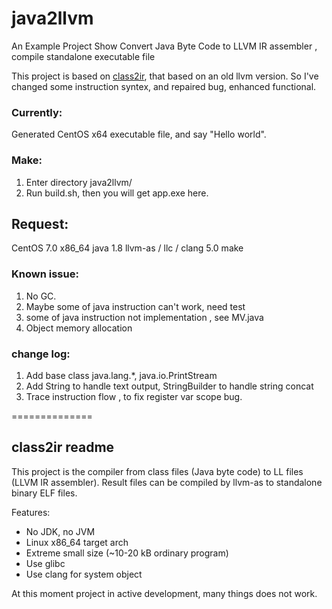 
# java2llvm

An Example Project Show Convert Java Byte Code to LLVM IR assembler , compile standalone executable file

This project is based on [class2ir](https://github.com/MParygin/class2ir), that based on an old llvm version.
So I've changed some instruction syntex, and repaired bug, enhanced functional.

### Currently:
Generated CentOS x64 executable file, and say "Hello world".

### Make:
1. Enter directory java2llvm/
2. Run build.sh, then you will get app.exe here.

## Request:
CentOS 7.0 x86_64
java 1.8
llvm-as / llc / clang  5.0
make

### Known issue:
1. No GC.
2. Maybe some of java instruction can't work, need test
3. some of java instruction not implementation , see MV.java
4. Object memory allocation 

### change log:
1. Add base class java.lang.*, java.io.PrintStream
2. Add String to handle text output, StringBuilder to handle string concat
3. Trace instruction flow , to fix register var scope bug.




==============
## class2ir readme

This project is the compiler from class files (Java byte code) to LL files (LLVM IR assembler).
Result files can be compiled by llvm-as to standalone binary ELF files.

Features:

* No JDK, no JVM
* Linux x86_64 target arch
* Extreme small size (~10-20 kB ordinary program)
* Use glibc
* Use clang for system object

At this moment project in active development, many things does not work.
